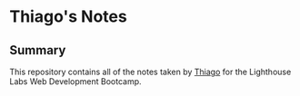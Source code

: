 # Thiago's Notes

## Summary 

This repository contains all of the notes taken by [Thiago](https://github.com/thpontelli) for the Lighthouse Labs Web Development Bootcamp.


